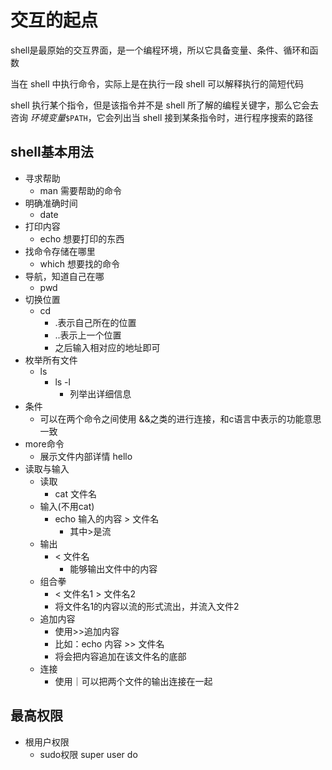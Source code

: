 # 交互的起点

shell是最原始的交互界面，是一个编程环境，所以它具备变量、条件、循环和函数

当在 shell 中执行命令，实际上是在执行一段 shell 可以解释执行的简短代码

shell 执行某个指令，但是该指令并不是 shell 所了解的编程关键字，那么它会去咨询 *环境变量*`$PATH`，它会列出当 shell 接到某条指令时，进行程序搜索的路径



## shell基本用法

- 寻求帮助
  - man 需要帮助的命令
- 明确准确时间
  - date
- 打印内容
  - echo 想要打印的东西
- 找命令存储在哪里
  - which 想要找的命令
- 导航，知道自己在哪
  - pwd
- 切换位置
  - cd 
    - .表示自己所在的位置
    - ..表示上一个位置
    - 之后输入相对应的地址即可
- 枚举所有文件
  - ls
    - ls -l
      - 列举出详细信息
- 条件
  - 可以在两个命令之间使用 &&之类的进行连接，和c语言中表示的功能意思一致
- more命令
  - 展示文件内部详情
  hello
- 读取与输入
  - 读取
    - cat 文件名
  - 输入(不用cat)
    - echo 输入的内容 > 文件名
      - 其中>是流
  - 输出
    - < 文件名
      - 能够输出文件中的内容
  - 组合拳
    - < 文件名1 > 文件名2
    - 将文件名1的内容以流的形式流出，并流入文件2
  - 追加内容
    - 使用>>追加内容
    - 比如：echo 内容 >> 文件名
    - 将会把内容追加在该文件名的底部
  - 连接
    - 使用｜可以把两个文件的输出连接在一起

## 最高权限

- 根用户权限
  - sudo权限 super user do
